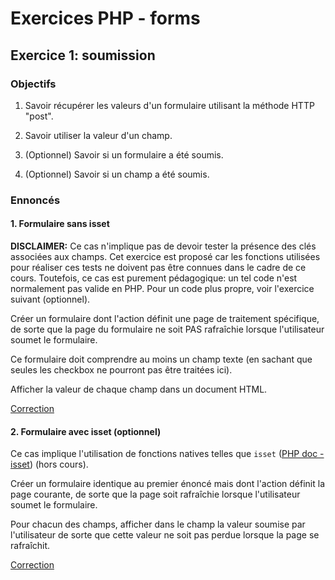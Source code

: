# Exercices PHP - forms

## Exercice 1: soumission

### Objectifs

 1. Savoir récupérer les valeurs d'un formulaire utilisant la méthode HTTP "post".

 2. Savoir utiliser la valeur d'un champ.

 3. (Optionnel) Savoir si un formulaire a été soumis.

 4. (Optionnel) Savoir si un champ a été soumis.

### Ennoncés

#### 1. Formulaire sans isset

**DISCLAIMER:** Ce cas n'implique pas de devoir tester la présence des clés associées aux champs. Cet exercice est proposé car les fonctions utilisées pour réaliser ces tests ne doivent pas être connues dans le cadre de ce cours. Toutefois, ce cas est purement pédagogique: un tel code n'est normalement pas valide en PHP. Pour un code plus propre, voir l'exercice suivant (optionnel).

Créer un formulaire dont l'action définit une page de traitement spécifique, de sorte que la page du formulaire ne soit PAS rafraîchie lorsque l'utilisateur soumet le formulaire.

Ce formulaire doit comprendre au moins un champ texte (en sachant que seules les checkbox ne pourront pas être traitées ici).

Afficher la valeur de chaque champ dans un document HTML.

[Correction](./corrections/a-noisset/)

#### 2. Formulaire avec isset (optionnel)

 Ce cas implique l'utilisation de fonctions natives telles que `isset` ([PHP doc - isset](https://www.php.net/manual/fr/function.isset.php)) (hors cours).
 
 Créer un formulaire identique au premier énoncé mais dont l'action définit la page courante, de sorte que la page soit rafraîchie lorsque l'utilisateur soumet le formulaire.
 
 Pour chacun des champs, afficher dans le champ la valeur soumise par l'utilisateur de sorte que cette valeur ne soit pas perdue lorsque la page se rafraîchit.

 [Correction](./corrections/b-isset/)
